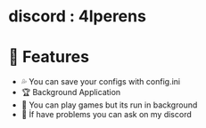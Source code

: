 # discord : 4lperens

# 💚 Features
 - 💦 You can save your configs with config.ini 
 - 🏆 Background Application 
 - 🎲 You can play games but its run in background 
 - 📩 İf have problems you can ask on my discord


